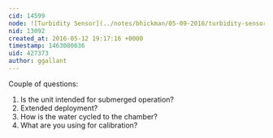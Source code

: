 ```yaml
---
cid: 14599
node: ![Turbidity Sensor](../notes/bhickman/05-09-2016/turbidity-sensor)
nid: 13092
created_at: 2016-05-12 19:17:16 +0000
timestamp: 1463080636
uid: 427373
author: ggallant
---
```


Couple of questions:
1. Is the unit intended for submerged operation?
2. Extended deployment?
3. How is the water cycled to the chamber?
4. What are you using for calibration?